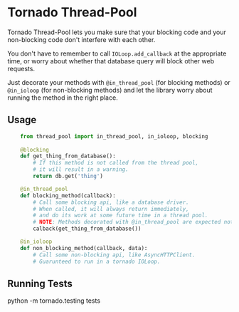 Tornado Thread-Pool
===================

Tornado Thread-Pool lets you make sure that your blocking code and your non-blocking code don't interfere with each other.

You don't have to remember to call `IOLoop.add_callback` at the appropriate time, or worry about whether that database query will block other web requests.

Just decorate your methods with `@in_thread_pool` (for blocking methods) or `@in_ioloop` (for non-blocking methods) and let the library worry about running the method in the right place.

Usage
-----

```python
    from thread_pool import in_thread_pool, in_ioloop, blocking
    
    @blocking
    def get_thing_from_database():
        # If this method is not called from the thread pool,
        # it will result in a warning.
        return db.get('thing')

    @in_thread_pool
    def blocking_method(callback):
        # Call some blocking api, like a database driver.
        # When called, it will always return immediately,
        # and do its work at some future time in a thread pool.
        # NOTE: Methods decorated with @in_thread_pool are expected not to have a return value.
        calback(get_thing_from_database())

    @in_ioloop
    def non_blocking_method(callback, data):
        # Call some non-blocking api, like AsyncHTTPClient.
        # Guarunteed to run in a tornado IOLoop.

```

Running Tests
-------------

python -m tornado.testing tests

